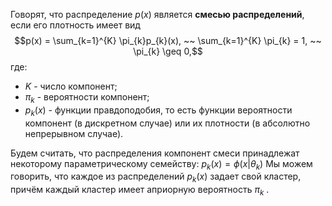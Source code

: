 Говорят, что распределение $p(x)$ является **смесью распределений**, если его плотность имеет вид
$$p(x) = \sum_{k=1}^{K} \pi_{k}p_{k}(x), ~~ \sum_{k=1}^{K} \pi_{k} = 1, ~~ \pi_{k} \geq 0,$$
где:
* $K$ - число компонент;
* $\pi_{k}$ - вероятности компонент;
* $p_{k}(x)$ - функции правдоподобия, то есть функции вероятности компонент (в дискретном случае) или их плотности (в абсолютно непрерывном случае).


Будем считать, что распределения компонент смеси принадлежат некоторому параметрическому семейству: $p_{k}(x) = \phi(x|\theta_{k})$ Мы можем говорить, что каждое из распределений $p_{k}(x)$ задает свой кластер, причём каждый кластер имеет априорную вероятность $\pi_{k}$ .